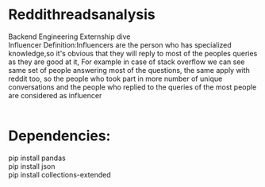 # Reddithreadsanalysis
Backend Engineering Externship dive<br/>
Influencer Definition:Influencers are the person who has specialized knowledge,so it's obvious that they will reply to most of the peoples queries as they are good at it, For example in case of stack overflow we can see same set of people answering most of the questions, the same apply with reddit too, so the people who took part in more number of unique conversations and the people who replied to the queries of the most people are considered as influencer<br/>
<br/>
# Dependencies:<br/>
   pip install pandas<br/>
   pip install json <br/>
   pip install collections-extended<br/>

